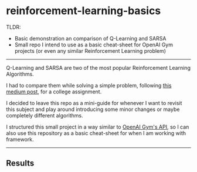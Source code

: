 # reinforcement-learning-basics

TLDR:
* Basic demonstration an comparison of Q-Learning and SARSA
* Small repo I intend to use as a basic cheat-sheet for OpenAI Gym projects (or even any similar Reinforcement Learning problem)


---


Q-Learning and SARSA are two of the most popular Reinforcement Learning Algorithms.

I had to compare them while solving a simple problem, following [this medium post](https://towardsdatascience.com/reinforcement-learning-implement-grid-world-from-scratch-c5963765ebff), for a college assignment.

I decided to leave this repo as a mini-guide for whenever I want to revisit this subject and play around introducing some minor changes or maybe completely different algorithms.


I structured this small project in a way similar to [OpenAI Gym's API](https://gym.openai.com/docs/), so I can also use this repository as a basic cheat-sheet for when I am working with framework.

---

## Results